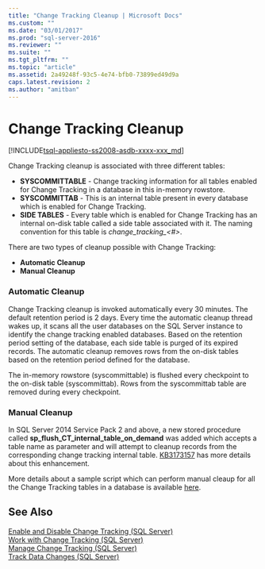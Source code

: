 ```yaml
---
title: "Change Tracking Cleanup | Microsoft Docs"
ms.custom: ""
ms.date: "03/01/2017"
ms.prod: "sql-server-2016"
ms.reviewer: ""
ms.suite: ""
ms.tgt_pltfrm: ""
ms.topic: "article"
ms.assetid: 2a49248f-93c5-4e74-bfb0-73899ed49d9a
caps.latest.revision: 2
ms.author: "amitban"
---
```

# Change Tracking Cleanup
[!INCLUDE[tsql-appliesto-ss2008-asdb-xxxx-xxx_md](../relational-databases/import-export/includes/tsql-appliesto-ss2008-asdb-xxxx-xxx-md.md)]


Change Tracking cleanup is associated with three different tables:
- **SYSCOMMITTABLE** - Change tracking information for all tables enabled for Change Tracking in a database in this in-memory rowstore.
- **SYSCOMMITTAB** - This is an internal table present in every database which is enabled for Change Tracking. 
- **SIDE TABLES** - Every table which is enabled for Change Tracking has an internal on-disk table called a side table associated with it. The naming convention for this table is *change_tracking_\<#>*.

There are two types of cleanup possible with Change Tracking:
- **Automatic Cleanup**
- **Manual Cleanup**

### Automatic Cleanup
Change Tracking cleanup is invoked automatically every 30 minutes. The default retention period is 2 days. Every time the automatic cleanup thread wakes up, it scans all the user databases on the SQL Server instance to identify the change tracking enabled databases. Based on the retention period setting of the database, each side table is purged of its expired records. The automatic cleanup removes rows from the on-disk tables based on the retention period defined for the database.

The in-memory rowstore (syscommittable) is flushed every checkpoint to the on-disk table (syscommittab). Rows from the syscommittab table are removed during every checkpoint. 

### Manual Cleanup
In SQL Server 2014 Service Pack 2 and above, a new stored procedure called **sp_flush_CT_internal_table_on_demand** was added which accepts a table name as parameter and will attempt to cleanup records from the corresponding change tracking internal table. [KB3173157](https://support.microsoft.com/en-us/kb/3173157) has more details about this enhancement.
  
More details about a sample script which can perform manual cleaup for all the Change Tracking tables in a database is available [here](https://blogs.msdn.microsoft.com/sql_server_team/change-tracking-cleanup-part-1/).

## See Also  
 [Enable and Disable Change Tracking &#40;SQL Server&#41;](../relational-databases/track-changes/enable-and-disable-change-tracking-sql-server.md)   
 [Work with Change Tracking &#40;SQL Server&#41;](../relational-databases/track-changes/work-with-change-tracking-sql-server.md)   
 [Manage Change Tracking &#40;SQL Server&#41;](../relational-databases/track-changes/manage-change-tracking-sql-server.md)   
 [Track Data Changes &#40;SQL Server&#41;](../relational-databases/track-changes/track-data-changes-sql-server.md)  
  
  
